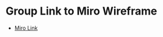 # Group Link to Miro Wireframe
- [Miro Link](https://miro.com/welcomeonboard/TU5ONkJ3aXNSRzJudUVaUVRGekhuZnZJdHc3ZkxQYzVTWHdhU09PdlBEc0RDZUpFMXNycGp0SHZWajQ3NFE5d3wzMDc0NDU3MzY0MzYyODQ4OTczfDI=?share_link_id=727874462553)
